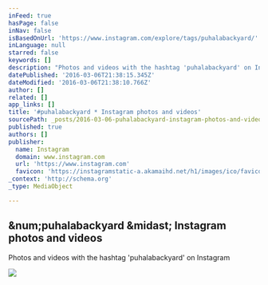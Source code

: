 ```yaml
---
inFeed: true
hasPage: false
inNav: false
isBasedOnUrl: 'https://www.instagram.com/explore/tags/puhalabackyard/'
inLanguage: null
starred: false
keywords: []
description: "Photos and videos with the hashtag 'puhalabackyard' on Instagram"
datePublished: '2016-03-06T21:38:15.345Z'
dateModified: '2016-03-06T21:38:10.766Z'
author: []
related: []
app_links: []
title: '#puhalabackyard * Instagram photos and videos'
sourcePath: _posts/2016-03-06-puhalabackyard-instagram-photos-and-videos.md
published: true
authors: []
publisher:
  name: Instagram
  domain: www.instagram.com
  url: 'https://www.instagram.com'
  favicon: 'https://instagramstatic-a.akamaihd.net/h1/images/ico/favicon.ico/7cdab0872b15.ico'
_context: 'http://schema.org'
_type: MediaObject

---
```

<article style=""><h1>&amp;num;puhalabackyard &amp;midast; Instagram photos and videos</h1><p>Photos and videos with the hashtag 'puhalabackyard' on Instagram</p></article>

![](https://the-grid-user-content.s3-us-west-2.amazonaws.com/13f4877e-4826-4ccd-aa55-412e4953ca20.jpg)